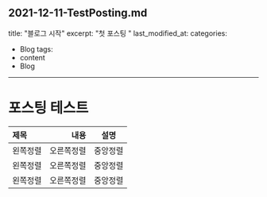 2021-12-11-TestPosting.md
--- 
title: "블로그 시작" 
excerpt: "첫 포스팅 " 
last_modified_at: 
categories:
 - Blog 
tags:
 - content
 - Blog 
 ---

# 포스팅 테스트

|제목|내용|설명|
|:---|---:|:---:|
|왼쪽정렬|오른쪽정렬|중앙정렬|
|왼쪽정렬|오른쪽정렬|중앙정렬|
|왼쪽정렬|오른쪽정렬|중앙정렬|
